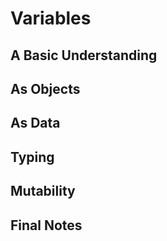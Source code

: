 # Variables

## A Basic Understanding

## As Objects

## As Data

## Typing

## Mutability

## Final Notes
